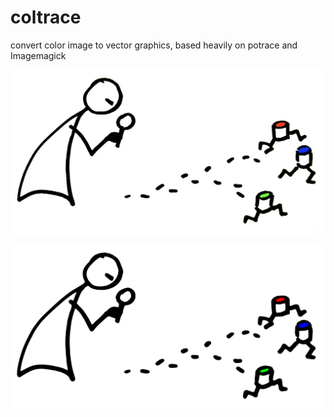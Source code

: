 # coltrace

convert color image to vector graphics, based heavily on potrace and Imagemagick

![](examples/logo.jpeg)

![](examples/logo.color.svg)

